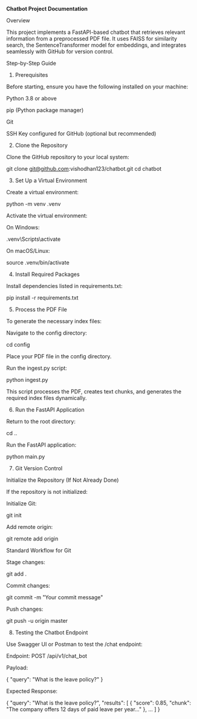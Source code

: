 **Chatbot Project Documentation**

Overview

This project implements a FastAPI-based chatbot that retrieves relevant information from a preprocessed PDF file. It uses FAISS for similarity search, the SentenceTransformer model for embeddings, and integrates seamlessly with GitHub for version control.

Step-by-Step Guide

1. Prerequisites

Before starting, ensure you have the following installed on your machine:

Python 3.8 or above

pip (Python package manager)

Git

SSH Key configured for GitHub (optional but recommended)

2. Clone the Repository

Clone the GitHub repository to your local system:

git clone git@github.com:vishodhan123/chatbot.git
cd chatbot

3. Set Up a Virtual Environment

Create a virtual environment:

python -m venv .venv

Activate the virtual environment:

On Windows:

.venv\Scripts\activate

On macOS/Linux:

source .venv/bin/activate

4. Install Required Packages

Install dependencies listed in requirements.txt:

pip install -r requirements.txt

5. Process the PDF File

To generate the necessary index files:

Navigate to the config directory:

cd config

Place your PDF file in the config directory.

Run the ingest.py script:

python ingest.py

This script processes the PDF, creates text chunks, and generates the required index files dynamically.

6. Run the FastAPI Application

Return to the root directory:

cd ..

Run the FastAPI application:

python main.py



7. Git Version Control

Initialize the Repository (If Not Already Done)

If the repository is not initialized:

Initialize Git:

git init

Add remote origin:

git remote add origin <repo>

Standard Workflow for Git

Stage changes:

git add .

Commit changes:

git commit -m "Your commit message"

Push changes:

git push -u origin master

8. Testing the Chatbot Endpoint

Use Swagger UI or Postman to test the /chat endpoint:

Endpoint: POST /api/v1/chat_bot

Payload:

{
  "query": "What is the leave policy?"
}

Expected Response:

{
    "query": "What is the leave policy?",
    "results": [
        {
            "score": 0.85,
            "chunk": "The company offers 12 days of paid leave per year..."
        },
        ...
    ]
}
